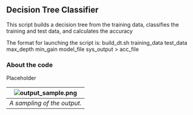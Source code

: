 
Decision Tree Classifier
---

This script builds a decision tree from the training data, classifies the training and test data, and calculates the accuracy

The format for launching the script is:
  build_dt.sh training_data test_data max_depth min_gain model_file sys_output > acc_file


### About the code
Placeholder

| ![output_sample.png](output_sample.png) | 
|:--:| 
| *A sampling of the output.* |



